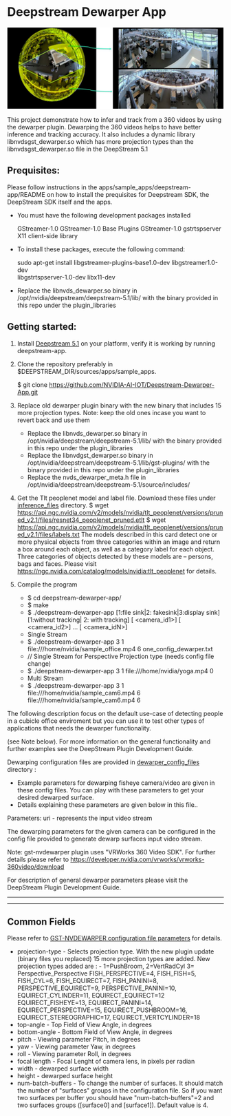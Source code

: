 # Deepstream Dewarper App

![](images/fisheye_panini.JPG)

This project demonstrate how to infer and track from a 360 videos by using the dewarper plugin. 
Dewarping the 360 videos helps to have better inference and tracking accuracy. 
It also includes a dynamic library libnvdsgst_dewarper.so which has more projection types than the libnvdsgst_dewarper.so file in the DeepStream 5.1 

## Prequisites:

Please follow instructions in the apps/sample_apps/deepstream-app/README on how
to install the prequisites for Deepstream SDK, the DeepStream SDK itself and the
apps.

- You must have the following development packages installed

   GStreamer-1.0
   GStreamer-1.0 Base Plugins
   GStreamer-1.0 gstrtspserver
   X11 client-side library

- To install these packages, execute the following command:

   sudo apt-get install libgstreamer-plugins-base1.0-dev libgstreamer1.0-dev \
   libgstrtspserver-1.0-dev libx11-dev

- Replace the libnvds_dewarper.so binary in /opt/nvidia/deepstream/deepstream-5.1/lib/ 
with the binary provided in this repo under the plugin_libraries


## Getting started:

   1. Install [Deepstream 5.1](https://developer.nvidia.com/deepstream-sdk) on your platform, verify it is working by running deepstream-app.
   
   2. Clone the repository preferably in $DEEPSTREAM_DIR/sources/apps/sample_apps.
      
      $ git clone https://github.com/NVIDIA-AI-IOT/Deepstream-Dewarper-App.git 
   3. Replace old dewarper plugin binary with the new binary that includes 15 more projection types. Note: keep the old ones incase you want to revert back and use them 
      - Replace the libnvds_dewarper.so binary in /opt/nvidia/deepstream/deepstream-5.1/lib/ with the binary provided in this repo under the plugin_libraries
      - Replace the libnvdgst_dewarper.so binary in /opt/nvidia/deepstream/deepstream-5.1/lib/gst-plugins/ with the binary provided in this repo under the plugin_libraries
      - Replace the nvds_dewarper_meta.h file in /opt/nvidia/deepstream/deepstream-5.1/source/includes/ 
      
   4. Get the Tlt peoplenet model and label file. Download these files under [inference_files](inference_files/) directory. 
      $ wget https://api.ngc.nvidia.com/v2/models/nvidia/tlt_peoplenet/versions/pruned_v2.1/files/resnet34_peoplenet_pruned.etlt
      $ wget https://api.ngc.nvidia.com/v2/models/nvidia/tlt_peoplenet/versions/pruned_v2.1/files/labels.txt
      The models described in this card detect one or more physical objects from three categories within an image and return a box around each object, as well as a category           label for each object. Three categories of objects detected by these models are – persons, bags and faces.
      Please visit https://ngc.nvidia.com/catalog/models/nvidia:tlt_peoplenet for details. 
   5. Compile the program
   
      - $ cd deepstream-dewarper-app/
      - $ make
      - $ ./deepstream-dewarper-app [1:file sink|2: fakesink|3:display sink] [1:without tracking| 2: with tracking] [<uri1> <camera_id1>] [<uri2> <camera_id2>] ... [<uriN> <camera_idN>]
      - Single Stream
      - $ ./deepstream-dewarper-app 3 1 file:///home/nvidia/sample_office.mp4 6 one_config_dewarper.txt
      - // Single Stream for Perspective Projection type (needs config file change)
      - $ ./deepstream-dewarper-app 3 1 file:///home/nvidia/yoga.mp4 0
      - Multi Stream
      - $ ./deepstream-dewarper-app 3 1 file:///home/nvidia/sample_cam6.mp4 6 file:///home/nvidia/sample_cam6.mp4 6

    
 
The following description focus on the default use-case of detecting people in a cubicle office enviroment  but you can use it to test other
types of applications that needs the dewarper functionality. 


(see Note below).
For more information on the general functionality and further examples see the
DeepStream Plugin Development Guide.


Dewarping configuration files are provided in [dewarper_config_files](dewarper_config_files/) directory :
   - Example parameters for dewarping fisheye camera/video are given in these config files. You can play with these parameters to get your desired dewarped surface.
   - Details explaining these parameters are given below in this file.. 

Parameters:
uri - represents the input video stream


The dewarping parameters for the given camera can be configured in the config file provided 
to generate dewarp surfaces
input video stream.


Note:
gst-nvdewarper plugin uses "VRWorks 360 Video SDK".
For further details please refer to https://developer.nvidia.com/vrworks/vrworks-360video/download

For description of general dewarper parameters please visit the DeepStream
Plugin Development Guide.

-------------------------------

--------------
Common Fields
--------------
Please refer to [GST-NVDEWARPER configuration file parameters](https://docs.nvidia.com/metropolis/deepstream/5.0DP/plugin-manual/index.html#page/DeepStream%20Plugins%20Development%20Guide/deepstream_plugin_details.3.08.html) for details. 

- projection-type - Selects projection type. With the new plugin update (binary files you replaced) 15 more projection types are added. 
                  New projection types added are : 
                  - 1=PushBroom, 2=VertRadCyl 3= Perspective_Perspective FISH_PERSPECTIVE=4, FISH_FISH=5, FISH_CYL=6, FISH_EQUIRECT=7,
                   FISH_PANINI=8, PERSPECTIVE_EQUIRECT=9, PERSPECTIVE_PANINI=10, EQUIRECT_CYLINDER=11, EQUIRECT_EQUIRECT=12 EQUIRECT_FISHEYE=13,
                   EQUIRECT_PANINI=14, EQUIRECT_PERSPECTIVE=15, EQUIRECT_PUSHBROOM=16, EQUIRECT_STEREOGRAPHIC=17, EQUIRECT_VERTCYLINDER=18
- top-angle - Top Field of View Angle, in degrees
- bottom-angle - Bottom Field of View Angle, in degrees
- pitch	- Viewing parameter Pitch, in degrees
- yaw	- Viewing parameter Yaw, in degrees
- roll - Viewing parameter Roll, in degrees
- focal length	- Focal Lenght of camera lens, in pixels per radian
- width	- dewarped surface width
- height - dewarped surface height
- num-batch-buffers - To change the number of surfaces. It should match the number of "surfaces" groups in the configuration file. So if you want two surfaces per buffer you    should have "num-batch-buffers"=2 and two surfaces groups ([surface0] and [surface1]). Default value is 4.


 

